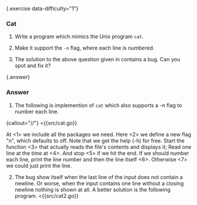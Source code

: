 {.exercise data-difficulty="1"}
### Cat

1. Write a program which mimics the Unix program `cat`.

2. Make it support the `-n` flag, where each line is numbered.

3. The solution to the above question given in contains a bug. Can you spot and fix it?


{.answer}
### Answer
1. The following is implemention of `cat` which also supports a \-n flag to number each line.

 {callout="//"}
 <{{src/cat.go}}

 At <1> we include all the packages we need.
 Here <2> we define a new flag "n", which defaults to off. Note that we get the help (-h) for free.
 Start the function <3> that actually reads the file's contents and displays it;
 Read one line at the time at <4>. And stop <5> if we hit the end.
 If we should number each line, print the line number and then the line itself <6>.
 Otherwise <7> we could just print the line.
 
2. The bug show itself when the last line of the input does not
  contain a newline. Or worse, when the input contains one line without a
  closing newline nothing is shown at all. A better solution is the following 
  program.
  <{{src/cat2.go}}
